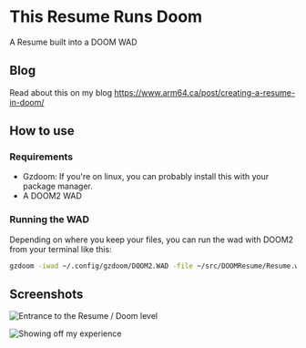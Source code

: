 # This Resume Runs Doom

A Resume built into a DOOM WAD

## Blog

Read about this on my blog https://www.arm64.ca/post/creating-a-resume-in-doom/

## How to use

### Requirements

* Gzdoom: If you're on linux, you can probably install this with your package manager.
* A DOOM2 WAD

### Running the WAD
Depending on where you keep your files, you can run the wad with DOOM2 from your terminal like this:

```sh
gzdoom -iwad ~/.config/gzdoom/DOOM2.WAD -file ~/src/DOOMResume/Resume.wad
```

## Screenshots

![Entrance to the Resume / Doom level](/ScreenShots/enter.png)

![Showing off my experience](/ScreenShots/exper.png)